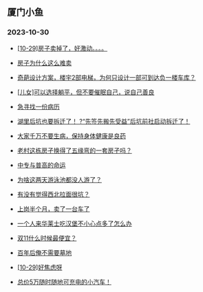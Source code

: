 ## 厦门小鱼 
### 2023-10-30

+ [[10-29]房子卖掉了，好激动。。。。](http://bbs.xmfish.com/read-htm-tid-18096860.html)

+ [房子为什么这么难卖](http://bbs.xmfish.com/read-htm-tid-18096833.html)

+ [奇葩设计方案，楼宇2部电梯，为何只设计一部可到达负一楼车库？](http://bbs.xmfish.com/read-htm-tid-18096715.html)

+ [[儿女]可以选择躺平，但不要催眠自己，说自己善良](http://bbs.xmfish.com/read-htm-tid-18096897.html)

+ [急寻找一份病历](http://bbs.xmfish.com/read-htm-tid-18096722.html)

+ [湖里后坑也要拆迁了！
?“先签先搬先受益”后坑前社启动拆迁了！](http://bbs.xmfish.com/read-htm-tid-18096918.html)

+ [大家千万不要生病，保持身体健康是良药](http://bbs.xmfish.com/read-htm-tid-18096784.html)

+ [老村这栋房孑换得了五缘弯的一套房孑吗？](http://bbs.xmfish.com/read-htm-tid-18096982.html)

+ [中专与普高的命运](http://bbs.xmfish.com/read-htm-tid-18096787.html)

+ [为啥这两天游泳池都没人游了？](http://bbs.xmfish.com/read-htm-tid-18096872.html)

+ [有没有觉得西北拉面很坑？](http://bbs.xmfish.com/read-htm-tid-18096837.html)

+ [上岗半个月，卖了一台车了](http://bbs.xmfish.com/read-htm-tid-18096986.html)

+ [一个人来华莱士吃汉堡不小心点多了怎么办](http://bbs.xmfish.com/read-htm-tid-18096951.html)

+ [双11什么时候最便宜？](http://bbs.xmfish.com/read-htm-tid-18096977.html)

+ [百年后俺不需要墓地](http://bbs.xmfish.com/read-htm-tid-18096891.html)

+ [[10-29]好焦虑呀](http://bbs.xmfish.com/read-htm-tid-18097013.html)

+ [总价5万随时随地可充电的小汽车！](http://bbs.xmfish.com/read-htm-tid-18097064.html)

